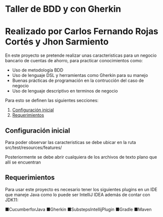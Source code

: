 # Taller de BDD y con Gherkin
# Realizado por Carlos Fernando Rojas Cortés y Jhon Sarmiento

En este proyecto se pretende realizar unas caracteristicas para un negocio bancario de cuentas de ahorro, para practicar conocimientos como:

* Uso de metodología BDD
* Uso de lenguaje DSL y herramientas como Gherkin para su manejo
* Buenas prácticas de programación en la contrucción del caso de negocio
* Uso de lenguaje descriptivo en terminos de negocio

Para esto se definen las siguientes secciones:
  1. [Configuración inicial](#configuración-inicial)
  2. [Requerimientos](#requerimientos)


## Configuración inicial

Para poder observar las caracteristicas se debe ubicar en la ruta src/test/resources/features/

Posteriormente se debe abrir cualquiera de los archivos de texto plano que allí se encuentran


## Requerimientos

Para usar este proyecto es necesario tener los siguientes plugins en un IDE que maneje Java como lo puede ser IntelliJ IDEA además de contar con JDK11:

■CucumberforJava
■Gherkin
■SubstepsIntellijPlugin
■Gradle
■Maven